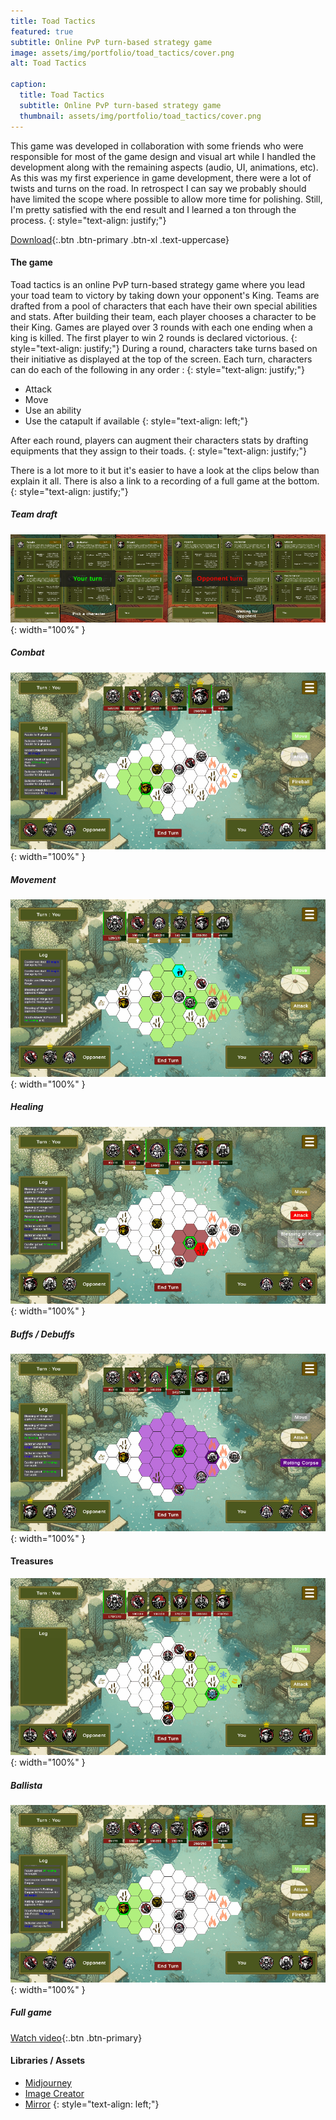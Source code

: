 ```yaml
---
title: Toad Tactics
featured: true
subtitle: Online PvP turn-based strategy game
image: assets/img/portfolio/toad_tactics/cover.png
alt: Toad Tactics

caption:
  title: Toad Tactics
  subtitle: Online PvP turn-based strategy game
  thumbnail: assets/img/portfolio/toad_tactics/cover.png
---
```


This game was developed in collaboration with some friends who were responsible for most of the game design and visual art while I handled the development along with the remaining aspects (audio, UI, animations, etc). As this was my first experience in game development, there were a lot of twists and turns on the road. In retrospect I can say we probably should have limited the scope where possible to allow more time for polishing. Still, I'm pretty satisfied with the end result and I learned a ton through the process.
{: style="text-align: justify;"}

[Download](https://github.com/yochie/ToadTactics/releases){:.btn .btn-primary .btn-xl .text-uppercase}

#### The game

Toad tactics is an online PvP turn-based strategy game where you lead your toad team to victory by taking down your opponent's King. Teams are drafted from a pool of characters that each have their own special abilities and stats. After building their team, each player chooses a character to be their King. Games are played over 3 rounds with each one ending when a king is killed. The first player to win 2 rounds is declared victorious.
{: style="text-align: justify;"}
During a round, characters take turns based on their initiative as displayed at the top of the screen. Each turn, characters can do each of the following in any order :
{: style="text-align: justify;"}
* Attack
* Move
* Use an ability
* Use the catapult if available
{: style="text-align: left;"}

After each round, players can augment their characters stats by drafting equipments that they assign to their toads.
{: style="text-align: justify;"}

There is a lot more to it but it's easier to have a look at the clips below than explain it all. There is also a link to a recording of a full game at the bottom.
{: style="text-align: justify;"}


##### Team draft
![Draft](assets/img/portfolio/toad_tactics/gifs/char_draft.gif){: width="100%" }

##### Combat
![Combat](assets/img/portfolio/toad_tactics/gifs/combat.gif){: width="100%" }

##### Movement
![Movement](assets/img/portfolio/toad_tactics/gifs/move.gif){: width="100%" }

##### Healing
![Healing](assets/img/portfolio/toad_tactics/gifs/heal.gif){: width="100%" }

##### Buffs / Debuffs
![Buffs / Debuffs](assets/img/portfolio/toad_tactics/gifs/debuff.gif){: width="100%" }

#### Treasures
![Treasures](assets/img/portfolio/toad_tactics/gifs/treasure.gif){: width="100%" }

##### Ballista
![Ballista](assets/img/portfolio/toad_tactics/gifs/catapult.gif){: width="100%" }

##### Full game

[Watch video](https://youtu.be/yMyQYUZ0VfY){:.btn .btn-primary}

#### Libraries / Assets
* [Midjourney](https://www.midjourney.com/home)
* [Image Creator](https://www.bing.com/images/create/)
* [Mirror](https://mirror-networking.com/)
{: style="text-align: left;"}

